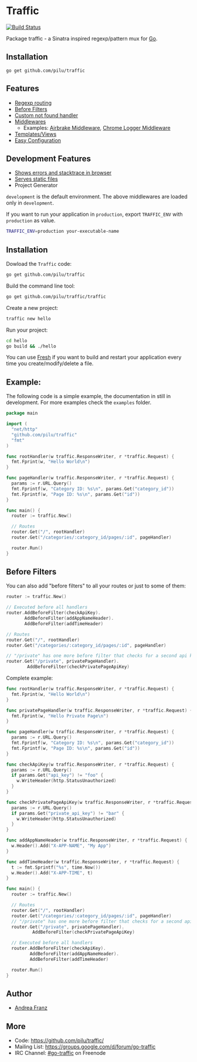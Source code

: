 # Traffic

[![Build Status](https://travis-ci.org/pilu/traffic.png?branch=master)](https://travis-ci.org/pilu/traffic)

Package traffic - a Sinatra inspired regexp/pattern mux for [Go](http://golang.org/ "The Go programming language").

## Installation

    go get github.com/pilu/traffic

## Features

  * [Regexp routing](https://github.com/pilu/traffic/blob/master/examples/simple/main.go)
  * [Before Filters](https://github.com/pilu/traffic/blob/master/examples/before-filter/main.go)
  * [Custom not found handler](https://github.com/pilu/traffic/blob/master/examples/not-found/main.go)
  * [Middlewares](https://github.com/pilu/traffic/blob/master/examples/middleware/main.go)
    * Examples: [Airbrake Middleware](https://github.com/pilu/traffic-airbrake), [Chrome Logger Middleware](https://github.com/pilu/traffic-chromelogger)
  * [Templates/Views](https://github.com/pilu/traffic/tree/master/examples/templates)
  * [Easy Configuration](https://github.com/pilu/traffic/tree/master/examples/configuration)

## Development Features

  * [Shows errors and stacktrace in browser](https://github.com/pilu/traffic/tree/master/examples/show-errors)
  * [Serves static files](https://github.com/pilu/traffic/tree/master/examples/static-files)
  * Project Generator

`development` is the default environment. The above middlewares are loaded only in `development`.

If you want to run your application in `production`, export `TRAFFIC_ENV` with `production` as value.

```bash
TRAFFIC_ENV=production your-executable-name
```

## Installation

Dowload the `Traffic` code:

```bash
go get github.com/pilu/traffic
```

Build the command line tool:

```bash
go get github.com/pilu/traffic/traffic
```

Create a new project:
```bash
traffic new hello
```

Run your project:
```bash
cd hello
go build && ./hello
```

You can use [Fresh](https://github.com/pilu/fresh) if you want to build and restart your application every time you create/modify/delete a file.

## Example:
The following code is a simple example, the documentation in still in development.
For more examples check the `examples` folder.

```go
package main

import (
  "net/http"
  "github.com/pilu/traffic"
  "fmt"
)

func rootHandler(w traffic.ResponseWriter, r *traffic.Request) {
  fmt.Fprint(w, "Hello World\n")
}

func pageHandler(w traffic.ResponseWriter, r *traffic.Request) {
  params := r.URL.Query()
  fmt.Fprintf(w, "Category ID: %s\n", params.Get("category_id"))
  fmt.Fprintf(w, "Page ID: %s\n", params.Get("id"))
}

func main() {
  router := traffic.New()

  // Routes
  router.Get("/", rootHandler)
  router.Get("/categories/:category_id/pages/:id", pageHandler)

  router.Run()
}
```

## Before Filters

You can also add "before filters" to all your routes or just to some of them:

```go
router := traffic.New()

// Executed before all handlers
router.AddBeforeFilter(checkApiKey).
       AddBeforeFilter(addAppNameHeader).
       AddBeforeFilter(addTimeHeader)

// Routes
router.Get("/", rootHandler)
router.Get("/categories/:category_id/pages/:id", pageHandler)

// "/private" has one more before filter that checks for a second api key (private_api_key)
router.Get("/private", privatePageHandler).
        AddBeforeFilter(checkPrivatePageApiKey)
```

Complete example:

```go
func rootHandler(w traffic.ResponseWriter, r *traffic.Request) {
  fmt.Fprint(w, "Hello World\n")
}

func privatePageHandler(w traffic.ResponseWriter, r *traffic.Request) {
  fmt.Fprint(w, "Hello Private Page\n")
}

func pageHandler(w traffic.ResponseWriter, r *traffic.Request) {
  params := r.URL.Query()
  fmt.Fprintf(w, "Category ID: %s\n", params.Get("category_id"))
  fmt.Fprintf(w, "Page ID: %s\n", params.Get("id"))
}

func checkApiKey(w traffic.ResponseWriter, r *traffic.Request) {
  params := r.URL.Query()
  if params.Get("api_key") != "foo" {
    w.WriteHeader(http.StatusUnauthorized)
  }
}

func checkPrivatePageApiKey(w traffic.ResponseWriter, r *traffic.Request) {
  params := r.URL.Query()
  if params.Get("private_api_key") != "bar" {
    w.WriteHeader(http.StatusUnauthorized)
  }
}

func addAppNameHeader(w traffic.ResponseWriter, r *traffic.Request) {
  w.Header().Add("X-APP-NAME", "My App")
}

func addTimeHeader(w traffic.ResponseWriter, r *traffic.Request) {
  t := fmt.Sprintf("%s", time.Now())
  w.Header().Add("X-APP-TIME", t)
}

func main() {
  router := traffic.New()

  // Routes
  router.Get("/", rootHandler)
  router.Get("/categories/:category_id/pages/:id", pageHandler)
  // "/private" has one more before filter that checks for a second api key (private_api_key)
  router.Get("/private", privatePageHandler).
          AddBeforeFilter(checkPrivatePageApiKey)

  // Executed before all handlers
  router.AddBeforeFilter(checkApiKey).
         AddBeforeFilter(addAppNameHeader).
         AddBeforeFilter(addTimeHeader)

  router.Run()
}
```

## Author

* [Andrea Franz](http://gravityblast.com)

## More

* Code: <https://github.com/pilu/traffic/>
* Mailing List: <https://groups.google.com/d/forum/go-traffic>
* IRC Channel: [#go-traffic](http://webchat.freenode.net/?channels=go-traffic) on Freenode
